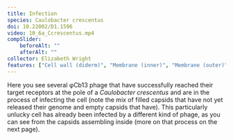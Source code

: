 ```yaml
---
title: Infection
species: Caulobacter crescentus 
doi: 10.22002/D1.1596
video: 10_6a_Ccrescentus.mp4
compSlider:
    beforeAlt: ""
    afterAlt: ""
collector: Elizabeth Wright
features: ["Cell wall (diderm)", "Membrane (inner)", "Membrane (outer)", "Phage capsids", "Phage tails", "Pili", "Ribosomes", "Surface layer", "Vesicles (cytoplasmic)"]
---
```


Here you see several φCb13 phage that have successfully reached their target receptors at the pole of a *Caulobacter crescentus* and are in the process of infecting the cell (note the mix of filled capsids that have not yet released their genome and empty capsids that have). This particularly unlucky cell has already been infected by a different kind of phage, as you can see from the capsids assembling inside (more on that process on the next page).

